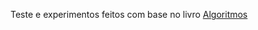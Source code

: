 
Teste e experimentos feitos com base no livro [Algoritmos](https://books.google.com.br/books/about/Algoritmos.html?id=74SmPgAACAAJ&source=kp_book_description&redir_esc=y)
